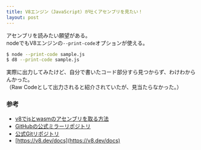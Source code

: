 ```yaml
---
title: V8エンジン（JavaScript）が吐くアセンブリを見たい！
layout: post
---
```


アセンブリを読みたい願望がある。<br>
nodeでもV8エンジンの`--print-code`オプションが使える。<br>
```bash
$ node --print-code sample.js
$ d8 --print-code sample.js
```

実際に出力してみたけど、自分で書いたコード部分すら見つからず、わけわからんかった。<br>
（Raw Codeとして出力されると紹介されていたが、見当たらなかった。）<br>


### 参考
- [v8でjsとwasmのアセンブリを取る方法](https://zenn.dev/umashiba/articles/d64fb62a09fb4f)
- [GitHubの公式ミラーリポジトリ](https://github.com/v8/v8)
- [公式Gitリポジトリ](https://chromium.googlesource.com/v8/v8.git)
- [https://v8.dev/docs](https://v8.dev/docs)
